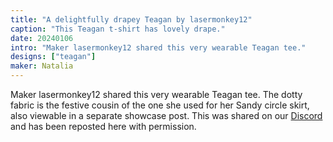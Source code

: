 ```yaml
---
title: "A delightfully drapey Teagan by lasermonkey12"
caption: "This Teagan t-shirt has lovely drape."
date: 20240106
intro: "Maker lasermonkey12 shared this very wearable Teagan tee."
designs: ["teagan"]
maker: Natalia
---
```


Maker lasermonkey12 shared this very wearable Teagan tee. The dotty fabric is the festive cousin of the one she used for her Sandy circle skirt, also viewable in a separate showcase post. This was shared on our [Discord](https://discord.freesewing.org/) and has been reposted here with permission.

